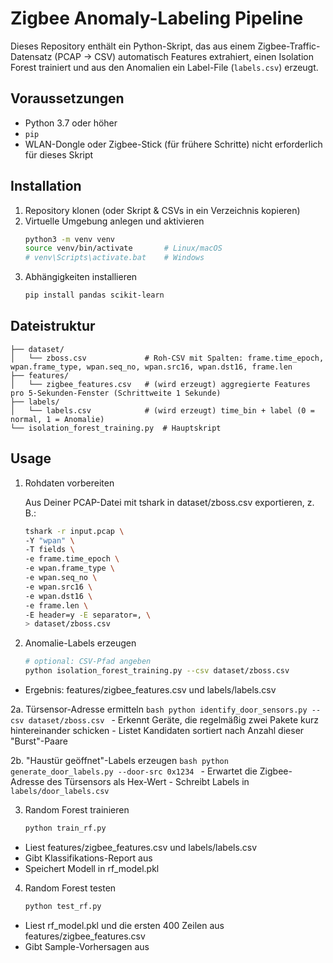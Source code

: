 # Zigbee Anomaly-Labeling Pipeline

Dieses Repository enthält ein Python-Skript, das aus einem Zigbee-Traffic-Datensatz (PCAP → CSV) automatisch Features extrahiert, einen Isolation Forest trainiert und aus den Anomalien ein Label-File (`labels.csv`) erzeugt.

## Voraussetzungen

- Python 3.7 oder höher  
- `pip`  
- WLAN-Dongle oder Zigbee-Stick (für frühere Schritte) nicht erforderlich für dieses Skript

## Installation

1. Repository klonen (oder Skript & CSVs in ein Verzeichnis kopieren)  
2. Virtuelle Umgebung anlegen und aktivieren  
   ```bash
   python3 -m venv venv
   source venv/bin/activate       # Linux/macOS
   # venv\Scripts\activate.bat    # Windows
   ```
3. Abhängigkeiten installieren
    ```bash
    pip install pandas scikit-learn
    ```

## Dateistruktur

```
├── dataset/
│   └── zboss.csv             # Roh-CSV mit Spalten: frame.time_epoch, wpan.frame_type, wpan.seq_no, wpan.src16, wpan.dst16, frame.len
├── features/
│   └── zigbee_features.csv   # (wird erzeugt) aggregierte Features pro 5‑Sekunden-Fenster (Schrittweite 1 Sekunde)
├── labels/
│   └── labels.csv            # (wird erzeugt) time_bin + label (0 = normal, 1 = Anomalie)
└── isolation_forest_training.py  # Hauptskript
```

## Usage

1. Rohdaten vorbereiten

    Aus Deiner PCAP-Datei mit tshark in dataset/zboss.csv exportieren, z. B.:
    ```bash
    tshark -r input.pcap \
    -Y "wpan" \
    -T fields \
    -e frame.time_epoch \
    -e wpan.frame_type \
    -e wpan.seq_no \
    -e wpan.src16 \
    -e wpan.dst16 \
    -e frame.len \
    -E header=y -E separator=, \
    > dataset/zboss.csv
    ```

2. Anomalie-Labels erzeugen
    ```bash
    # optional: CSV-Pfad angeben
    python isolation_forest_training.py --csv dataset/zboss.csv
    ```

- Ergebnis: features/zigbee_features.csv und labels/labels.csv

2a. Türsensor-Adresse ermitteln
    ```bash
    python identify_door_sensors.py --csv dataset/zboss.csv
    ```
    - Erkennt Geräte, die regelmäßig zwei Pakete kurz hintereinander schicken
    - Listet Kandidaten sortiert nach Anzahl dieser "Burst"-Paare

2b. "Haustür geöffnet"-Labels erzeugen
    ```bash
    python generate_door_labels.py --door-src 0x1234
    ```
    - Erwartet die Zigbee-Adresse des Türsensors als Hex-Wert
    - Schreibt Labels in `labels/door_labels.csv`

3. Random Forest trainieren
    ```bash
    python train_rf.py
    ```
- Liest features/zigbee_features.csv und labels/labels.csv
- Gibt Klassifikations-Report aus
- Speichert Modell in rf_model.pkl

4. Random Forest testen
    ```bash
    python test_rf.py
    ```
- Liest rf_model.pkl und die ersten 400 Zeilen aus features/zigbee_features.csv
- Gibt Sample-Vorhersagen aus
